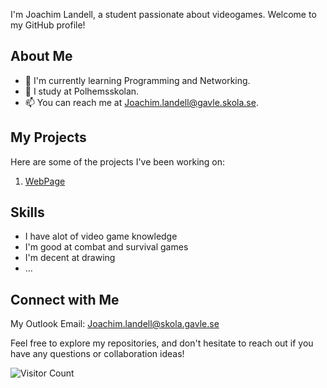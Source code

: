 I'm Joachim Landell, a student passionate about videogames. Welcome to my GitHub profile!

## About Me

- 🌱 I'm currently learning Programming and Networking.
- 💼 I study at Polhemsskolan.
- 📫 You can reach me at Joachim.landell@gavle.skola.se.

## My Projects

Here are some of the projects I've been working on:

1. [WebPage](https://github.com/Polhemsskolan-DATA/sidmallen-DePhrog)


## Skills

- I have alot of video game knowledge
- I'm good at combat and survival games
- I'm decent at drawing
- ...

## Connect with Me
My Outlook Email: Joachim.landell@skola.gavle.se

Feel free to explore my repositories, and don't hesitate to reach out if you have any questions or collaboration ideas!

![Visitor Count](https://visitor-badge.laobi.icu/badge?page_id=your-username.your-username)
